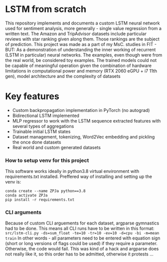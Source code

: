 # LSTM from scratch

This repository implements and documents a custom LSTM neural network used for sentiment analysis, more generally - single value regression from a written text. The Amazon and TripAdvisor datasets include particular reviews with star ranking given along them. Those rankings are the subject of prediction.
This project was made as a part of my MsC. studies in FIT - BUT: As a demonstration of understanding the inner working of recurrent (LSTM in particular) neural networks. The examples, even though were from the real world, be considered toy examples. The trained models could not be capable of meaningful operation given the combination of hardware limitations in computational power and memory (RTX 2060 eGPU + i7 11th gen), model architecture and the complexity of datasets 


# Key features
 - Custom backpropagation implementation in PyTorch (no autograd)
 - Bidirectional LSTM implemented
 - MLP regressor to work with the LSTM sequence extracted features with several types of aggregations
 - Trainable initial LSTM states
 - Dataset management, tokenizing, Word2Vec embedding and pickling the once done datasets
 - Real world and custom generated datasets

### How to setup venv for this project

This software works ideally in python3.8 virtual environment with requirements.txt installed.
Preffered way of installing and setting up the venv is:

```
conda create --name ZPJa python==3.8
conda activate ZPJa
pip install -r requirements.txt
```

### CLI arguments
Because of custom CLI arguements for each dataset, argparse gymnastics had to be done. This means all CLI runs have to be written in this format:
`src/lstm-cli.py -ds=sum_float -te=10 -tr=10 -ev=10 -d=cpu -bi -m=mean train`
In other words - all parameters need to be entered with equation sign (short or long versions of flags could be used) if they require a parameter. Otherwise, the code would fail.
This was kind of a hack and argparse does not really like it, so this order has to be admitted, otherwise it protests ...
